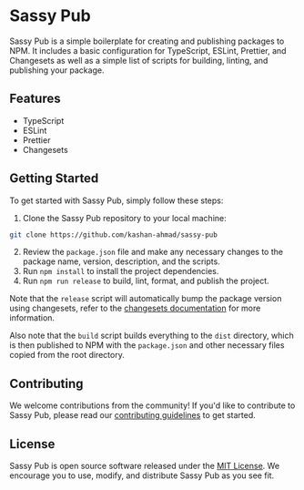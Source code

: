 # Sassy Pub

Sassy Pub is a simple boilerplate for creating and publishing packages to NPM. It includes a basic configuration for TypeScript, ESLint, Prettier, and Changesets as well as a simple list of scripts for building, linting, and publishing your package.

## Features

- TypeScript
- ESLint
- Prettier
- Changesets

## Getting Started

To get started with Sassy Pub, simply follow these steps:

1. Clone the Sassy Pub repository to your local machine:

```bash
git clone https://github.com/kashan-ahmad/sassy-pub
```

2. Review the `package.json` file and make any necessary changes to the package name, version, description, and the scripts.
3. Run `npm install` to install the project dependencies.
4. Run `npm run release` to build, lint, format, and publish the project.

Note that the `release` script will automatically bump the package version using changesets, refer to the [changesets documentation](https://github.com/changesets/changesets/blob/main/docs/intro-to-using-changesets.md) for more information.

Also note that the `build` script builds everything to the `dist` directory, which is then published to NPM with the `package.json` and other necessary files copied from the root directory.

## Contributing

We welcome contributions from the community! If you'd like to contribute to Sassy Pub, please read our [contributing guidelines](CONTRIBUTING.md) to get started.

## License

Sassy Pub is open source software released under the [MIT License](LICENSE). We encourage you to use, modify, and distribute Sassy Pub as you see fit.
